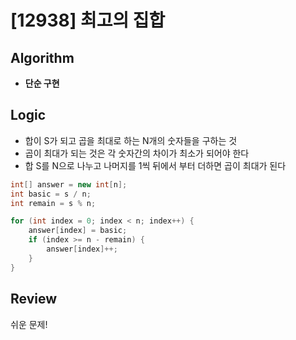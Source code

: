 # [12938] 최고의 집합
## Algorithm
- **단순 구현**

## Logic
- 합이 S가 되고 곱을 최대로 하는 N개의 숫자들을 구하는 것
- 곱이 최대가 되는 것은 각 숫자간의 차이가 최소가 되어야 한다
- 합 S를 N으로 나누고 나머지를 1씩 뒤에서 부터 더하면 곱이 최대가 된다

```java
int[] answer = new int[n];
int basic = s / n;
int remain = s % n;

for (int index = 0; index < n; index++) {
    answer[index] = basic;
    if (index >= n - remain) {
        answer[index]++;
    }
}
```

## Review
쉬운 문제!
